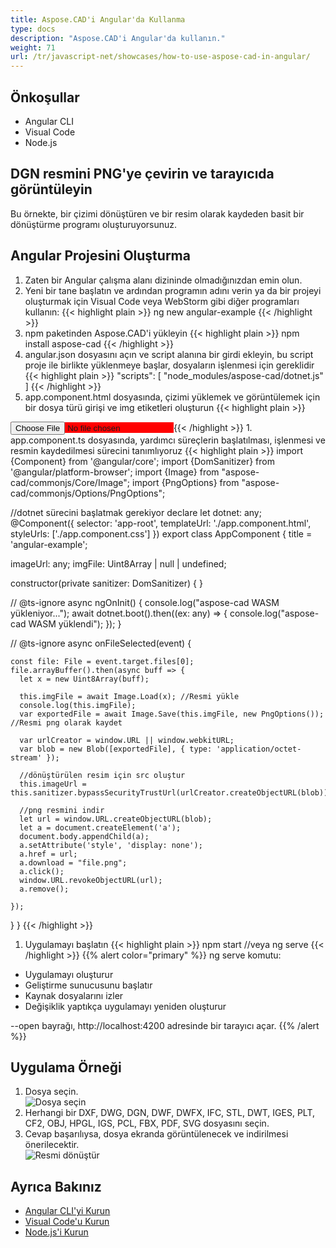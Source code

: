 ```yaml
---
title: Aspose.CAD'i Angular'da Kullanma
type: docs
description: "Aspose.CAD'i Angular'da kullanın."
weight: 71
url: /tr/javascript-net/showcases/how-to-use-aspose-cad-in-angular/
---
```


## Önkoşullar
- Angular CLI
- Visual Code
- Node.js

## DGN resmini PNG'ye çevirin ve tarayıcıda görüntüleyin

Bu örnekte, bir çizimi dönüştüren ve bir resim olarak kaydeden basit bir dönüştürme programı oluşturuyorsunuz.

## Angular Projesini Oluşturma

1. Zaten bir Angular çalışma alanı dizininde olmadığınızdan emin olun.
1. Yeni bir tane başlatın ve ardından programın adını verin ya da bir projeyi oluşturmak için Visual Code veya WebStorm gibi diğer programları kullanın:
{{< highlight plain >}}
ng new angular-example
{{< /highlight >}}
1. npm paketinden Aspose.CAD'i yükleyin
{{< highlight plain >}}
npm install aspose-cad
{{< /highlight >}}
1. angular.json dosyasını açın ve script alanına bir girdi ekleyin, bu script proje ile birlikte yüklenmeye başlar, dosyaların işlenmesi için gereklidir
{{< highlight plain >}}
"scripts": [
  "node_modules/aspose-cad/dotnet.js"
]
{{< /highlight >}}
1. app.component.html dosyasında, çizimi yüklemek ve görüntülemek için bir dosya türü girişi ve img etiketleri oluşturun
{{< highlight plain >}}
<span style="background-color: red">
    <input type="file" class="file-upload" (change)="onFileSelected($event)" />
    <img alt="" id="image" [src]="imageUrl" />
</span>
{{< /highlight >}}
1. app.component.ts dosyasında, yardımcı süreçlerin başlatılması, işlenmesi ve resmin kaydedilmesi sürecini tanımlıyoruz
{{< highlight plain >}}
import {Component} from '@angular/core';
import {DomSanitizer} from '@angular/platform-browser';
import {Image} from "aspose-cad/commonjs/Core/Image";
import {PngOptions} from "aspose-cad/commonjs/Options/PngOptions";

//dotnet sürecini başlatmak gerekiyor
declare let dotnet: any;
@Component({
  selector: 'app-root',
  templateUrl: './app.component.html',
  styleUrls: ['./app.component.css']
})
export class AppComponent {
  title = 'angular-example';

  imageUrl: any;
  imgFile: Uint8Array | null | undefined;

  constructor(private sanitizer: DomSanitizer) {
  }

  // @ts-ignore
  async ngOnInit() {
    console.log("aspose-cad WASM yükleniyor...");
    await dotnet.boot().then((ex: any) => {
      console.log("aspose-cad WASM yüklendi");
    });
  }

  // @ts-ignore
  async onFileSelected(event) {

    const file: File = event.target.files[0];
    file.arrayBuffer().then(async buff => {
      let x = new Uint8Array(buff);
      
      this.imgFile = await Image.Load(x); //Resmi yükle
      console.log(this.imgFile);
      var exportedFile = await Image.Save(this.imgFile, new PngOptions()); //Resmi png olarak kaydet

      var urlCreator = window.URL || window.webkitURL;
      var blob = new Blob([exportedFile], { type: 'application/octet-stream' });
      
      //dönüştürülen resim için src oluştur
      this.imageUrl = this.sanitizer.bypassSecurityTrustUrl(urlCreator.createObjectURL(blob));

      //png resmini indir
      let url = window.URL.createObjectURL(blob);
      let a = document.createElement('a');
      document.body.appendChild(a);
      a.setAttribute('style', 'display: none');
      a.href = url;
      a.download = "file.png";
      a.click();
      window.URL.revokeObjectURL(url);
      a.remove();

    });
  }
}
{{< /highlight >}}
1. Uygulamayı başlatın
{{< highlight plain >}}
npm start
//veya
ng serve
{{< /highlight >}}
{{% alert color="primary" %}} 
ng serve komutu:

- Uygulamayı oluşturur
- Geliştirme sunucusunu başlatır
- Kaynak dosyalarını izler
- Değişiklik yaptıkça uygulamayı yeniden oluşturur

--open bayrağı, http://localhost:4200 adresinde bir tarayıcı açar.
{{% /alert %}}

## Uygulama Örneği

1. Dosya seçin.<br>
![Dosya seçin](/_assets/javascript-net/angular/choose-file.png)<br>
1. Herhangi bir DXF, DWG, DGN, DWF, DWFX, IFC, STL, DWT, IGES, PLT, CF2, OBJ, HPGL, IGS, PCL, FBX, PDF, SVG dosyasını seçin.
1. Cevap başarılıysa, dosya ekranda görüntülenecek ve indirilmesi önerilecektir.<br>
![Resmi dönüştür](/_assets/javascript-net/angular/convert-image.png)<br>

## Ayrıca Bakınız

- [Angular CLI'yi Kurun](https://angular.io/guide/setup-local/)
- [Visual Code'u Kurun](https://code.visualstudio.com/)
- [Node.js'i Kurun](https://nodejs.org/en/)
